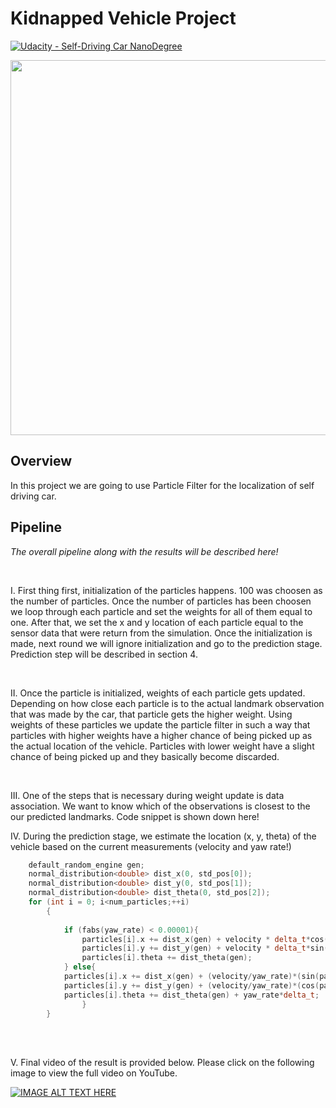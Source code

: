 # Kidnapped Vehicle Project

[![Udacity - Self-Driving Car NanoDegree](https://s3.amazonaws.com/udacity-sdc/github/shield-carnd.svg)](http://www.udacity.com/drive)



<p align="center">
<img src="https://j.gifs.com/L8DDWg.gif" width = "600" />
</p>


Overview
---


In this project we are going to use Particle Filter for the localization of self driving car.


Pipeline
---


*The overall pipeline along with the results will be described here!*

<br>

I. First thing first, initialization of the particles happens. 100 was choosen as the number of particles. Once the number of particles has been choosen we loop through each particle and set the weights for all of them equal to one. After that, we set the x and y location of each particle equal to the sensor data that were return from the simulation. Once the initialization is made, next round we will ignore initialization and go to the prediction stage. Prediction step will be described in section 4.


</br>


II. Once the particle is initialized, weights of each particle gets updated. Depending on how close each particle is to the actual landmark observation that was made by the car, that particle gets the higher weight. Using weights of these particles we update the particle filter in such a way that particles with higher weights have a higher chance of being picked up as the actual location of the vehicle. Particles with lower weight have a slight chance of being picked up and they basically become discarded.


</br>

III. One of the steps that is necessary during weight update is data association. We want to know which of the observations is closest to the our predicted landmarks. Code snippet is shown down here!


IV. During the prediction stage, we estimate the location (x, y, theta) of the vehicle based on the current measurements (velocity and yaw rate!)
</br>
```cpp
	default_random_engine gen;
	normal_distribution<double> dist_x(0, std_pos[0]);
    normal_distribution<double> dist_y(0, std_pos[1]);
    normal_distribution<double> dist_theta(0, std_pos[2]);
	for (int i = 0; i<num_particles;++i) 
	    {
	    	
			if (fabs(yaw_rate) < 0.00001){
				particles[i].x += dist_x(gen) + velocity * delta_t*cos(particles[i].theta);
				particles[i].y += dist_y(gen) + velocity * delta_t*sin(particles[i].theta);
				particles[i].theta += dist_theta(gen);
			} else{
	    	particles[i].x += dist_x(gen) + (velocity/yaw_rate)*(sin(particles[i].theta+yaw_rate*delta_t)-sin(particles[i].theta));
	    	particles[i].y += dist_y(gen) + (velocity/yaw_rate)*(cos(particles[i].theta)-cos(particles[i].theta+yaw_rate*delta_t));
	    	particles[i].theta += dist_theta(gen) + yaw_rate*delta_t;
	    		}
	    }
```
</br>

</br>


V. Final video of the result is provided below. Please click on the following image to view the full video on YouTube. 
</br>

[![IMAGE ALT TEXT HERE](https://img.youtube.com/vi/jh6S3Ta3iMs/0.jpg)](https://www.youtube.com/watch?v=jh6S3Ta3iMs)

</br>
<br></br>